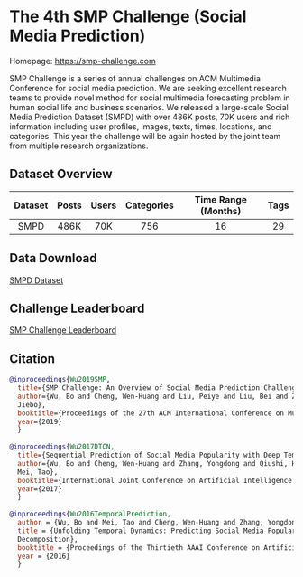 # The 4th SMP Challenge (Social Media Prediction)

Homepage: https://smp-challenge.com

SMP Challenge is a series of annual challenges on ACM Multimedia Conference for social media prediction. We are seeking excellent research teams to provide novel method for social multimedia forecasting problem in human social life and business scenarios. We released a large-scale Social Media Prediction Dataset (SMPD) with over 486K posts, 70K users and rich information including user profiles, images, texts, times, locations, and categories. This year the challenge will be again hosted by the joint team from multiple research organizations.


## Dataset Overview
| Dataset | Posts |  Users |  Categories  |  Time Range (Months) | Tags |
| :----:  |    :----:   |    :----:   |    :----:   |    :----:   |    :----:   |
| SMPD  |	486K  |	70K | 756	| 16  | 29  | 250K  |

## Data Download

[SMPD Dataset](https://smp-challenge.com/download.html)


## Challenge Leaderboard

[SMP Challenge Leaderboard](https://smp-challenge.com/leaderboard.html)

## Citation
```BibTeX
@inproceedings{Wu2019SMP,
  title={SMP Challenge: An Overview of Social Media Prediction Challenge 2019},
  author={Wu, Bo and Cheng, Wen-Huang and Liu, Peiye and Liu, Bei and Zeng, Zhaoyang and Luo,
  Jiebo},
  booktitle={Proceedings of the 27th ACM International Conference on Multimedia},
  year={2019}
  }
  
@inproceedings{Wu2017DTCN,
  title={Sequential Prediction of Social Media Popularity with Deep Temporal  Context Networks},
  author={Wu, Bo and Cheng, Wen-Huang and Zhang, Yongdong and Qiushi, Huang and   Jintao, Li and
  Mei, Tao},
  booktitle={International Joint Conference on Artificial Intelligence (IJCAI)},
  year={2017}
  }
  
@inproceedings{Wu2016TemporalPrediction,
  author = {Wu, Bo and Mei, Tao and Cheng, Wen-Huang and Zhang, Yongdong},
  title = {Unfolding Temporal Dynamics: Predicting Social Media Popularity Using  Multi-scale Temporal
  Decomposition},
  booktitle = {Proceedings of the Thirtieth AAAI Conference on Artificial   Intelligence (AAAI)}
  year = {2016}
  }
```
